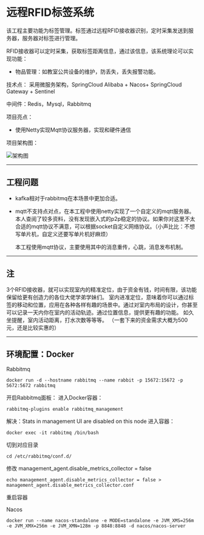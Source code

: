 ﻿# 远程RFID标签系统

该工程主要功能为标签管理。标签通过远程RFID接收器识别，定时采集发送到服务器，服务器对标签进行管理。

RFID接收器可以定时采集，获取标签距离信息，通过该信息，该系统理论可以实现功能：

* 物品管理：如教室公共设备的维护，防丢失，丢失报警功能。

技术点：
采用微服务架构，SpringCloud Alibaba + Nacos+ SpringCloud Gateway + Sentinel

中间件：Redis，Mysql，Rabbitmq

项目亮点：
* 使用Netty实现Mqtt协议服务器，实现和硬件通信

项目架构图：

![架构图](https://img2023.cnblogs.com/blog/2418751/202303/2418751-20230301162714513-1719517641.jpg)

*****
## 工程问题
* kafka相对于rabbitmq在本场景中更加合适。

* mqtt不支持点对点，在本工程中使用netty实现了一个自定义的mqtt服务器。本人查阅了较多资料，没有发现嵌入式的p2p稳定的协议。如果你对这里不太合适的mqtt协议不满意，可以根据socket自定义网络协议。（小声比比：不想写单片机，自定义还要写单片机好麻烦）

    本工程使用mqtt协议，主要使用其中的消息重传，心跳，消息发布机制。

*****
## 注
3个RFID接收器，就可以实现室内的精准定位，由于资金有钱，时间有限，该功能保留给更有创造力的各位大佬学弟学妹们。
室内进准定位，意味着你可以通过标签的移动和位置，应用在各种各样有趣的场景中。通过对室内布局的设计，你甚至可以记录一天内你在室内的活动轨迹。通过位置信息，提供更有趣的功能。
如久坐提醒，室内活动距离，打水次数等等等。
（一套下来的资金需求大概为500元，还是比较实惠的）

*****
## 环境配置：Docker
Rabbitmq
```shell
docker run -d --hostname rabbitmq --name rabbit -p 15672:15672 -p 5672:5672 rabbitmq
```
开启Rabbitmq面板：
进入Docker容器：
```shell
rabbitmq-plugins enable rabbitmq_management
```
解决：Stats in management UI are disabled on this node
进入容器：
```shell
docker exec -it rabbitmq /bin/bash
```
切到对应目录
```shell
cd /etc/rabbitmq/conf.d/
```
修改 management_agent.disable_metrics_collector = false
```shell
echo management_agent.disable_metrics_collector = false > management_agent.disable_metrics_collector.conf
```
重启容器

Nacos
```shell
docker run --name nacos-standalone -e MODE=standalone -e JVM_XMS=256m -e JVM_XMX=256m -e JVM_XMN=128m -p 8848:8848 -d nacos/nacos-server
```